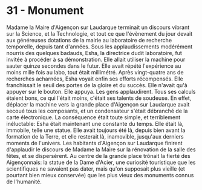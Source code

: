 # 31 - Monument

Madame la Maire d'Aigençon sur Laudarque terminait un discours vibrant sur la
Science, et la Technologie, et tout ce que l'évènement du jour devait aux
généreuses dotations de la mairie au laboratoire de recherche temporelle,
depuis tant d'années. Sous les applaudissements modérément nourris des quelques
badauds, Esha, la directrice dudit laboratoire, fut invitée à procéder à sa
démonstration. Elle allait utiliser la machine pour sauter quinze secondes dans
le futur. Elle avait répété l'expérience au moins mille fois au labo, tout
était millimétré. Après vingt-quatre ans de recherches acharnées, Esha voyait
enfin ses efforts récompensés. Elle franchissait le seuil des portes de la
gloire et du succès. Elle n'avait qu'à appuyer sur le bouton. Elle appuya. Les
gens applaudirent. Tous ses calculs étaient bons, ce qui l'était moins, c'était
ses talents de soudeuse. En effet, déplacer la machine vers la grande place
d'Aigençon sur Laudarque avait secoué tous les composants, et un condensateur
s'était débranché de la carte électronique. La conséquence était toute simple,
et terriblement inéluctable: Esha était maintenant une constante du temps. Elle
était là, immobile, telle une statue. Elle avait toujours été là, depuis bien
avant la formation de la Terre, et elle resterait là, inamovible, jusqu'aux
derniers moments de l'univers. Les habitants d'Aigençon sur Laudarque finirent
d'applaudir le discours de Madame la Maire sur la rénovation de la salle des
fêtes, et se dispersèrent. Au centre de la grande place trônait la fierté des
Aigençonnais: la statue de la Dame d'Acier, une curiosité touristique que les
scientifiques ne savaient pas dater, mais qu'on supposait plus vieille (et
pourtant bien mieux conservée) que les plus vieux des monuments connus de
l'humanité.
